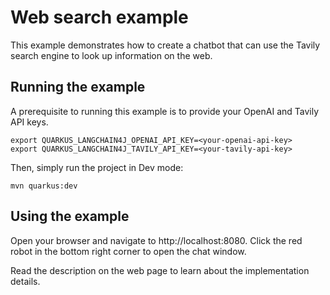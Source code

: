 # Web search example

This example demonstrates how to create a chatbot that can use the Tavily search
engine to look up information on the web.

## Running the example

A prerequisite to running this example is to provide your OpenAI and Tavily API keys.

```
export QUARKUS_LANGCHAIN4J_OPENAI_API_KEY=<your-openai-api-key>
export QUARKUS_LANGCHAIN4J_TAVILY_API_KEY=<your-tavily-api-key>
```

Then, simply run the project in Dev mode:

```
mvn quarkus:dev
```

## Using the example

Open your browser and navigate to http://localhost:8080. Click the red robot
in the bottom right corner to open the chat window.

Read the description on the web page to learn about the implementation details.


